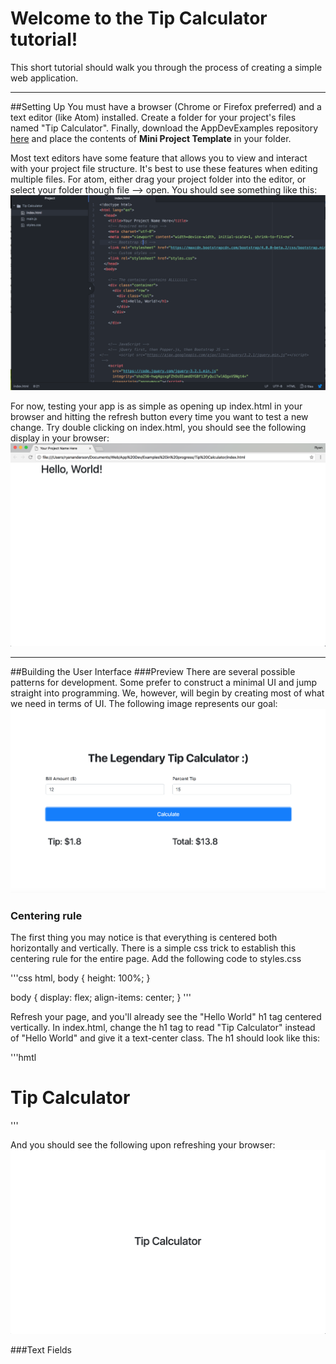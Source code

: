 # Welcome to the Tip Calculator tutorial!

This short tutorial should walk you through the process of creating a simple web application.

------------


##Setting Up
You must have a browser (Chrome or Firefox preferred) and a text editor (like Atom) installed. Create a folder for your project's files named "Tip Calculator". Finally, download the AppDevExamples repository [here](https://github.com/rkanderson/AppDevExamples/archive/master.zip) and place the contents of **Mini Project Template** in your folder.

Most text editors have some feature that allows you to view and interact with your project file structure. It's best to use these features when editing multiple files. For atom, either drag your project folder into the editor, or select your folder though file --> open. You should see something like this:
![editor screenshot](README_assets/0_editor_screen.png)

For now, testing your app is as simple as opening up index.html in your browser and hitting the refresh button every time you want to test a new change. Try double clicking on index.html, you should see the following display in your browser:
![browser screenshot](README_assets/1_browser_screen.png)


----------


##Building the User Interface
###Preview
There are several possible patterns for development. Some prefer to construct a minimal UI and jump straight into programming. We, however, will begin by creating most of what we need in terms of UI.
The following image represents our goal:
![final goal screenshot](README_assets/2_final_goal_screen.png)
### Centering rule
The first thing you may notice is that everything is centered both horizontally and vertically. There is a simple css trick to establish this centering rule for the entire page. Add the following code to styles.css

'''css
html, body {
    height: 100%;
}

body {
	display: flex;
	align-items: center;
}
'''

Refresh your page, and you'll already see the "Hello World" h1 tag centered vertically. 
In index.html, change the h1 tag to read "Tip Calculator" instead of "Hello World" and give it a text-center class. The h1 should look like this:

'''hmtl
<h1 class="text-center">Tip Calculator</h1>
'''
  
And you should see the following upon refreshing your browser:	
![screenshot](README_assets/3_tip_calc_center.png)

###Text Fields


